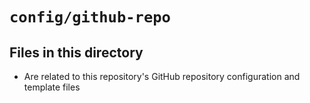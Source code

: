 <!-- File managed by repo-as-code, do not edit manually! -->
# `config/github-repo`

## Files in this directory

- Are related to this repository's GitHub repository configuration and template files
